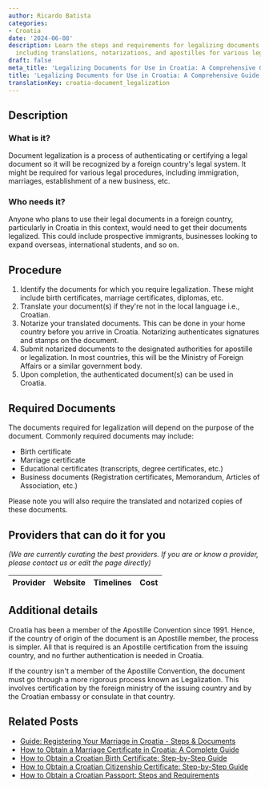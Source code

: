```yaml
---
author: Ricardo Batista
categories:
- Croatia
date: '2024-06-08'
description: Learn the steps and requirements for legalizing documents for Croatia,
  including translations, notarizations, and apostilles for various legal procedures.
draft: false
meta_title: 'Legalizing Documents for Use in Croatia: A Comprehensive Guide'
title: 'Legalizing Documents for Use in Croatia: A Comprehensive Guide'
translationKey: croatia-document_legalization
---
```


## Description
### What is it?
Document legalization is a process of authenticating or certifying a legal document so it will be recognized by a foreign country's legal system. It might be required for various legal procedures, including immigration, marriages, establishment of a new business, etc.

### Who needs it?
Anyone who plans to use their legal documents in a foreign country, particularly in Croatia in this context, would need to get their documents legalized. This could include prospective immigrants, businesses looking to expand overseas, international students, and so on. 

## Procedure

1. Identify the documents for which you require legalization. These might include birth certificates, marriage certificates, diplomas, etc. 
2. Translate your document(s) if they're not in the local language i.e., Croatian. 
3. Notarize your translated documents. This can be done in your home country before you arrive in Croatia. Notarizing authenticates signatures and stamps on the document.
4. Submit notarized documents to the designated authorities for apostille or legalization. In most countries, this will be the Ministry of Foreign Affairs or a similar government body.
5. Upon completion, the authenticated document(s) can be used in Croatia.

## Required Documents

The documents required for legalization will depend on the purpose of the document. Commonly required documents may include:

- Birth certificate
- Marriage certificate
- Educational certificates (transcripts, degree certificates, etc.) 
- Business documents (Registration certificates, Memorandum, Articles of Association, etc.)

Please note you will also require the translated and notarized copies of these documents.

## Providers that can do it for you

_(We are currently curating the best providers. If you are or know a provider, please contact us or edit the page directly)_

| Provider        |     Website     |     Timelines    |       Cost      |
| :-------------: | :-------------: |  :-------------: | :-------------: |

## Additional details

Croatia has been a member of the Apostille Convention since 1991. Hence, if the country of origin of the document is an Apostille member, the process is simpler. All that is required is an Apostille certification from the issuing country, and no further authentication is needed in Croatia.

If the country isn't a member of the Apostille Convention, the document must go through a more rigorous process known as Legalization. This involves certification by the foreign ministry of the issuing country and by the Croatian embassy or consulate in that country.


## Related Posts

- [Guide: Registering Your Marriage in Croatia - Steps & Documents](https://tramitit.com/guides/croatia/entry_into_the_marriage_register/)
- [How to Obtain a Marriage Certificate in Croatia: A Complete Guide](https://tramitit.com/guides/croatia/issuance_of_marriage_certificate/)
- [How to Obtain a Croatian Birth Certificate: Step-by-Step Guide](https://tramitit.com/guides/croatia/issuance_of_birth_certificate/)
- [How to Obtain a Croatian Citizenship Certificate: Step-by-Step Guide](https://tramitit.com/guides/croatia/issuance_of_citizenship_certificate/)
- [How to Obtain a Croatian Passport: Steps and Requirements](https://tramitit.com/guides/croatia/issuance_of_passport/)